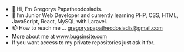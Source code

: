 - 👋 Hi, I’m Gregorys Papatheodosiadis.
- 🌱 I’m Junior Web Developer and currently learning PHP, CSS, HTML, JavaScript, React, MySQL with Laravel.
- 📫 How to reach me ... gregoryspapatheodosiadis@gmail.com
- More about me at www.bugsinsite.com
- If you want access to my private repositories just ask it for.

<!---
BlackDevil-gp/BlackDevil-gp is a ✨ special ✨ repository because its `README.md` (this file) appears on your GitHub profile.
You can click the Preview link to take a look at your changes.
--->
